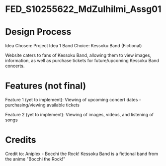 # FED_S10255622_MdZulhilmi_Assg01

# Design Process
Idea Chosen: Project Idea 1
Band Choice: Kessoku Band (Fictional)

Website caters to fans of Kessoku Band, allowing them to view images, information, as well as purchase tickets for future/upcoming Kessoku Band concerts.

# Features (not final)
Feature 1 (yet to implement):
Viewing of upcoming concert dates - purchasing/viewing available tickets

Feature 2 (yet to implement): 
Viewing of images, videos, and listening of songs

# Credits
Credit to: 
Aniplex - Bocchi the Rock!
Kessoku Band is a fictional band from the anime "Bocchi the Rock!"
